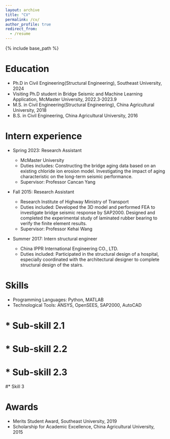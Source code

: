 ```yaml
---
layout: archive
title: "CV"
permalink: /cv/
author_profile: true
redirect_from:
  - /resume
---
```


{% include base_path %}

Education
======
* Ph.D in Civil Engineering(Structural Engineering), Southeast University, 2024
* Visiting Ph.D student in Bridge Seismic and Machine Learning Application, McMaster University, 2022.3-2023.9
* M.S. in Civil Engineering(Structural Engineering), China Agricultural University, 2018
* B.S. in Civil Engineering, China Agricultural University, 2016

Intern experience
======
* Spring 2023: Research Assistant
  * McMaster University
  * Duties includes: Constructing the bridge aging data based on an existing chloride ion erosion model. Investigating the impact of aging characteristic on the long-term seismic performance.
  * Supervisor: Professor Cancan Yang

* Fall 2015: Research Assistant
  * Research Institute of Highway Ministry of Transport 
  * Duties included: Developed the 3D model and performed FEA to investigate bridge seismic response by SAP2000. Designed and completed the experimental study of laminated rubber bearing to verify the finite element results.
  * Supervisor: Professor Kehai Wang

* Summer 2017: Intern structural engineer
  * China IPPR International Engineering CO., LTD. 
  * Duties included:  Participated in the structural design of a hospital, especially coordinated with the architectural designer to complete 
structural design of the stairs.
  
Skills
======
* Programming Languages: Python, MATLAB 
* Technological Tools: ANSYS, OpenSEES, SAP2000, AutoCAD 
#  * Sub-skill 2.1
#  * Sub-skill 2.2
#  * Sub-skill 2.3
#* Skill 3
 
  
Awards
======
* Merits Student Award, Southeast University, 2019
* Scholarship for Academic Excellence, China Agricultural University, 2015

